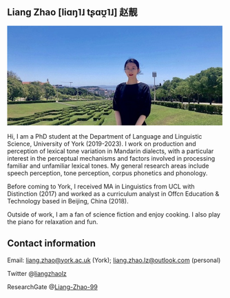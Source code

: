 ## Liang Zhao  [liɑŋ˥˩ tʂɑʊ̯˥˩] 赵靓
![image](mypic.jpg)

Hi, I am a PhD student at the Department of Language and Linguistic Science, University of York (2019-2023). I work on production and perception of lexical tone variation in Mandarin dialects, with a particular interest in the perceptual mechanisms and factors involved in processing familiar and unfamiliar lexical tones. My general research areas include speech perception, tone perception, corpus phonetics and phonology.  

Before coming to York, I received MA in Linguistics from UCL with Distinction (2017) and worked as a curriculum analyst in Offcn Education & Technology based in Beijing, China (2018).

Outside of work, I am a fan of science fiction and enjoy cooking. I also play the piano for relaxation and fun.

## Contact information

Email: liang.zhao@york.ac.uk (York); liang.zhao.lz@outlook.com (personal)

Twitter @[liangzhaolz](https://twitter.com/liangzhaolz)

ResearchGate @[Liang-Zhao-99](https://www.researchgate.net/profile/Liang-Zhao-99)



